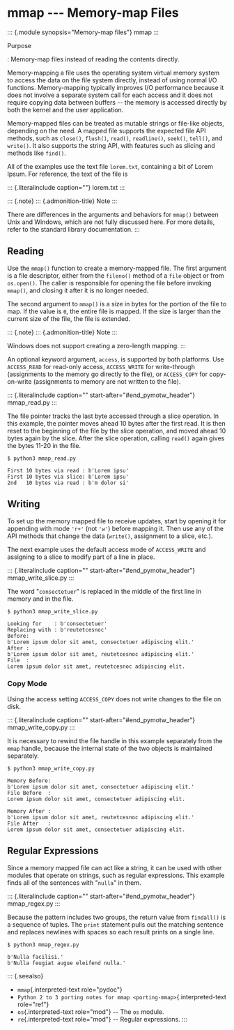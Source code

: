 mmap \-\-- Memory-map Files
===========================

::: {.module synopsis="Memory-map files"}
mmap
:::

Purpose

:   Memory-map files instead of reading the contents directly.

Memory-mapping a file uses the operating system virtual memory system to
access the data on the file system directly, instead of using normal I/O
functions. Memory-mapping typically improves I/O performance because it
does not involve a separate system call for each access and it does not
require copying data between buffers \-- the memory is accessed directly
by both the kernel and the user application.

Memory-mapped files can be treated as mutable strings or file-like
objects, depending on the need. A mapped file supports the expected file
API methods, such as `close()`, `flush()`, `read()`, `readline()`,
`seek()`, `tell()`, and `write()`. It also supports the string API, with
features such as slicing and methods like `find()`.

All of the examples use the text file `lorem.txt`, containing a bit of
Lorem Ipsum. For reference, the text of the file is

::: {.literalinclude caption=""}
lorem.txt
:::

::: {.note}
::: {.admonition-title}
Note
:::

There are differences in the arguments and behaviors for `mmap()`
between Unix and Windows, which are not fully discussed here. For more
details, refer to the standard library documentation.
:::

Reading
-------

Use the `mmap()` function to create a memory-mapped file. The first
argument is a file descriptor, either from the `fileno()` method of a
`file` object or from `os.open()`. The caller is responsible for opening
the file before invoking `mmap()`, and closing it after it is no longer
needed.

The second argument to `mmap()` is a size in bytes for the portion of
the file to map. If the value is `0`, the entire file is mapped. If the
size is larger than the current size of the file, the file is extended.

::: {.note}
::: {.admonition-title}
Note
:::

Windows does not support creating a zero-length mapping.
:::

An optional keyword argument, `access`, is supported by both platforms.
Use `ACCESS_READ` for read-only access, `ACCESS_WRITE` for write-through
(assignments to the memory go directly to the file), or `ACCESS_COPY`
for copy-on-write (assignments to memory are not written to the file).

::: {.literalinclude caption="" start-after="#end_pymotw_header"}
mmap\_read.py
:::

The file pointer tracks the last byte accessed through a slice
operation. In this example, the pointer moves ahead 10 bytes after the
first read. It is then reset to the beginning of the file by the slice
operation, and moved ahead 10 bytes again by the slice. After the slice
operation, calling `read()` again gives the bytes 11-20 in the file.

``` {.sourceCode .none}
$ python3 mmap_read.py

First 10 bytes via read : b'Lorem ipsu'
First 10 bytes via slice: b'Lorem ipsu'
2nd   10 bytes via read : b'm dolor si'
```

Writing
-------

To set up the memory mapped file to receive updates, start by opening it
for appending with mode `'r+'` (not `'w'`) before mapping it. Then use
any of the API methods that change the data (`write()`, assignment to a
slice, etc.).

The next example uses the default access mode of `ACCESS_WRITE` and
assigning to a slice to modify part of a line in place.

::: {.literalinclude caption="" start-after="#end_pymotw_header"}
mmap\_write\_slice.py
:::

The word \"`consectetuer`\" is replaced in the middle of the first line
in memory and in the file.

``` {.sourceCode .none}
$ python3 mmap_write_slice.py

Looking for    : b'consectetuer'
Replacing with : b'reutetcesnoc'
Before:
b'Lorem ipsum dolor sit amet, consectetuer adipiscing elit.'
After :
b'Lorem ipsum dolor sit amet, reutetcesnoc adipiscing elit.'
File  :
Lorem ipsum dolor sit amet, reutetcesnoc adipiscing elit.
```

### Copy Mode

Using the access setting `ACCESS_COPY` does not write changes to the
file on disk.

::: {.literalinclude caption="" start-after="#end_pymotw_header"}
mmap\_write\_copy.py
:::

It is necessary to rewind the file handle in this example separately
from the `mmap` handle, because the internal state of the two objects is
maintained separately.

``` {.sourceCode .none}
$ python3 mmap_write_copy.py

Memory Before:
b'Lorem ipsum dolor sit amet, consectetuer adipiscing elit.'
File Before  :
Lorem ipsum dolor sit amet, consectetuer adipiscing elit.

Memory After :
b'Lorem ipsum dolor sit amet, reutetcesnoc adipiscing elit.'
File After   :
Lorem ipsum dolor sit amet, consectetuer adipiscing elit.
```

Regular Expressions
-------------------

Since a memory mapped file can act like a string, it can be used with
other modules that operate on strings, such as regular expressions. This
example finds all of the sentences with \"`nulla`\" in them.

::: {.literalinclude caption="" start-after="#end_pymotw_header"}
mmap\_regex.py
:::

Because the pattern includes two groups, the return value from
`findall()` is a sequence of tuples. The `print` statement pulls out the
matching sentence and replaces newlines with spaces so each result
prints on a single line.

``` {.sourceCode .none}
$ python3 mmap_regex.py

b'Nulla facilisi.'
b'Nulla feugiat augue eleifend nulla.'
```

::: {.seealso}
-   `mmap`{.interpreted-text role="pydoc"}
-   `Python 2 to 3 porting notes for mmap <porting-mmap>`{.interpreted-text
    role="ref"}
-   `os`{.interpreted-text role="mod"} \-- The `os` module.
-   `re`{.interpreted-text role="mod"} \-- Regular expressions.
:::
